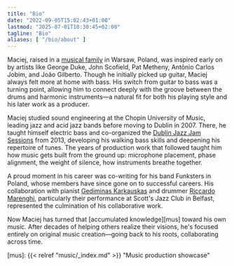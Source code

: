 ```yaml
---
title: "Bio"
date: "2022-09-05T15:02:43+01:00"
lastmod: "2025-07-01T10:30:45+02:00"
tagline: "Bio"
aliases: [ "/bio/about" ]
---
```


Maciej, raised in a [musical family][marek] in Warsaw, Poland, was inspired
early on by artists like George Duke, John Scofield, Pat Metheny, Antônio
Carlos Jobim, and João Gilberto. Though he initially picked up guitar, Maciej
always felt more at home with bass. His switch from guitar to bass was a
turning point, allowing him to connect deeply with the groove between the drums
and harmonic instruments—a natural fit for both his playing style and his later
work as a producer.

Maciej studied sound engineering at the Chopin University of Music, leading
jazz and acid jazz bands before moving to Dublin in 2007. There, he taught
himself electric bass and co-organized the [Dublin Jazz Jam Sessions][jam] from
2013, developing his walking bass skills and deepening his repertoire of tunes.
The years of production work that followed taught him how music gets built from
the ground up: microphone placement, phase alignment, the weight of silence,
how instruments breathe together.

A proud moment in his career was co-writing for his band Funksters in Poland,
whose members have since gone on to successful careers. His collaboration with
pianist [Gediminas Karkauskas][ged] and drummer [Riccardo Marenghi][ric],
particularly their performance at Scott's Jazz Club in Belfast, represented the
culmination of his collaborative work.

Now Maciej has turned that [accumulated knowledge][mus] toward his own music.
After decades of helping others realize their visions, he's focused entirely on
original music creation—going back to his roots, collaborating across time.

[jam]: https://facebook.com/dublinjazzjam
[marek]: https://en.wikipedia.org/wiki/Marek_Blizi%C5%84ski
[ged]: https://www.offpitchrecords.com/
[ric]: https://www.instagram.com/riccardo_marenghi/
[mus]: {{< relref "music/_index.md" >}} "Music production showcase"

